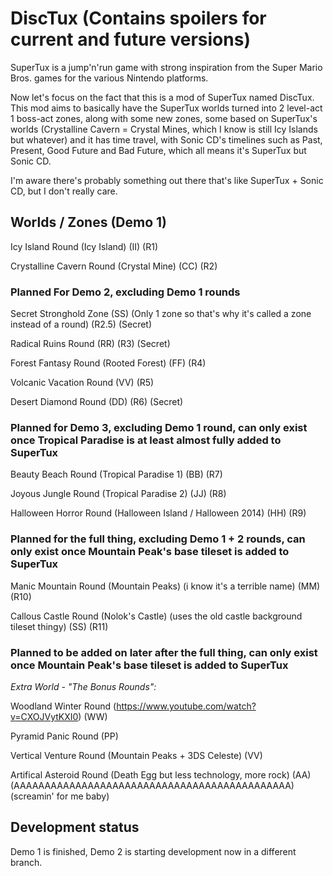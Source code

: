 # DiscTux (Contains spoilers for current and future versions)

SuperTux is a jump'n'run game with strong inspiration from the
Super Mario Bros. games for the various Nintendo platforms.

Now let's focus on the fact that this is a mod of SuperTux named
DiscTux. This mod aims to basically have the SuperTux worlds turned
into 2 level-act 1 boss-act zones, along with some new zones, some
based on SuperTux's worlds (Crystalline Cavern = Crystal Mines, 
which I know is still Icy Islands but whatever) and it has time
travel, with Sonic CD's timelines such as Past, Present, Good Future
and Bad Future, which all means it's SuperTux but Sonic CD.

I'm aware there's probably something out there that's like SuperTux + Sonic CD, but I don't really care.

## Worlds / Zones (Demo 1)

Icy Island Round (Icy Island) (II) (R1)

Crystalline Cavern Round (Crystal Mine) (CC) (R2)

### Planned For Demo 2, excluding Demo 1 rounds

Secret Stronghold Zone (SS) (Only 1 zone so that's why it's called a zone instead of a round) (R2.5) (Secret)

Radical Ruins Round (RR) (R3) (Secret)

Forest Fantasy Round (Rooted Forest) (FF) (R4)

Volcanic Vacation Round (VV) (R5)

Desert Diamond Round (DD) (R6) (Secret)

### Planned for Demo 3, excluding Demo 1 round, can only exist once Tropical Paradise is at least almost fully added to SuperTux

Beauty Beach Round (Tropical Paradise 1) (BB) (R7)

Joyous Jungle Round (Tropical Paradise 2) (JJ) (R8)
                                                   
Halloween Horror Round (Halloween Island / Halloween 2014) (HH) (R9)

### Planned for the full thing, excluding Demo 1 + 2 rounds, can only exist once Mountain Peak's base tileset is added to SuperTux

Manic Mountain Round (Mountain Peaks) (i know it's a terrible name) (MM) (R10)

Callous Castle Round (Nolok's Castle) (uses the old castle background tileset thingy) (SS) (R11)

### Planned to be added on later after the full thing, can only exist once Mountain Peak's base tileset is added to SuperTux

*Extra World - "The Bonus Rounds":*

Woodland Winter Round (https://www.youtube.com/watch?v=CXOJVytKXI0) (WW)

Pyramid Panic Round (PP)

Vertical Venture Round (Mountain Peaks + 3DS Celeste) (VV)

Artifical Asteroid Round (Death Egg but less technology, more rock) (AA) (AAAAAAAAAAAAAAAAAAAAAAAAAAAAAAAAAAAAAAAAAAAAA) (screamin' for me baby)

## Development status

Demo 1 is finished, Demo 2 is starting development now in a different branch.
